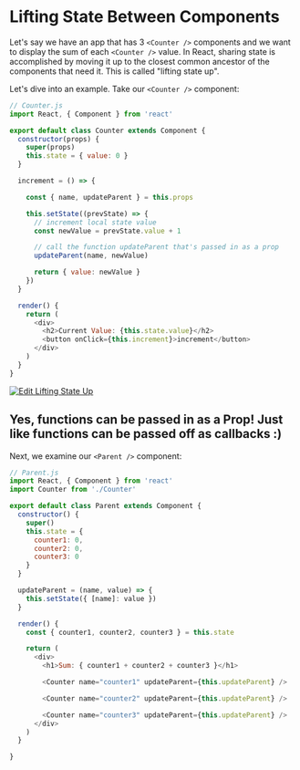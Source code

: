 # Lifting State Between Components

Let's say we have an app that has 3 `<Counter />` components and we want to display the sum of each `<Counter />` value. In React, sharing state is accomplished by moving it up to the closest common ancestor of the components that need it. This is called "lifting state up".

Let's dive into an example. Take our `<Counter />` component:

```js
// Counter.js
import React, { Component } from 'react'

export default class Counter extends Component {
  constructor(props) {
    super(props)
    this.state = { value: 0 }
  }

  increment = () => {

    const { name, updateParent } = this.props

    this.setState((prevState) => {
      // increment local state value
      const newValue = prevState.value + 1 

      // call the function updateParent that's passed in as a prop
      updateParent(name, newValue)

      return { value: newValue }
    })
  }

  render() {
    return (
      <div>
        <h2>Current Value: {this.state.value}</h2>
        <button onClick={this.increment}>increment</button>
      </div>
    )
  }
}
```

[![Edit Lifting State Up](https://codesandbox.io/static/img/play-codesandbox.svg)](https://codesandbox.io/s/72v16omrn6?module=%2FCounter.js&view=preview)

## Yes, functions can be passed in as a Prop! Just like functions can be passed off as callbacks :)

Next, we examine our `<Parent />` component:

```js
// Parent.js
import React, { Component } from 'react'
import Counter from './Counter'

export default class Parent extends Component {
  constructor() {
    super()
    this.state = {
      counter1: 0,
      counter2: 0,
      counter3: 0
    }
  }

  updateParent = (name, value) => {
    this.setState({ [name]: value })
  } 

  render() {
    const { counter1, counter2, counter3 } = this.state

    return (
      <div>
        <h1>Sum: { counter1 + counter2 + counter3 }</h1>

        <Counter name="counter1" updateParent={this.updateParent} />

        <Counter name="counter2" updateParent={this.updateParent} />

        <Counter name="counter3" updateParent={this.updateParent} />
      </div>
    )
  }

}
```
